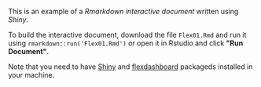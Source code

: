 This is an example of a *Rmarkdown interactive document* written using *Shiny*. 

To build the interactive document, download the file `Flex01.Rmd` and run it using `rmarkdown::run('Flex01.Rmd')` or open it in Rstudio and click **"Run Document"**.

Note that you need to have [Shiny](https://cran.r-project.org/web/packages/shiny/) and [flexdashboard](https://rmarkdown.rstudio.com/flexdashboard/) packageds installed in your machine. 
